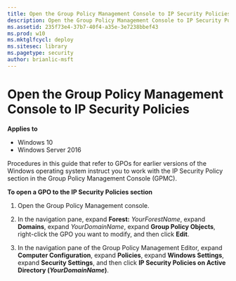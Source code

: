 ```yaml
---
title: Open the Group Policy Management Console to IP Security Policies (Windows 10)
description: Open the Group Policy Management Console to IP Security Policies
ms.assetid: 235f73e4-37b7-40f4-a35e-3e7238bbef43
ms.prod: w10
ms.mktglfcycl: deploy
ms.sitesec: library
ms.pagetype: security
author: brianlic-msft
---
```


# Open the Group Policy Management Console to IP Security Policies

**Applies to**
-   Windows 10
-   Windows Server 2016

Procedures in this guide that refer to GPOs for earlier versions of the Windows operating system instruct you to work with the IP Security Policy section in the Group Policy Management Console (GPMC).

**To open a GPO to the IP Security Policies section**

1.  Open the Group Policy Management console.

2.  In the navigation pane, expand **Forest:** *YourForestName*, expand **Domains**, expand *YourDomainName*, expand **Group Policy Objects**, right-click the GPO you want to modify, and then click **Edit**.

3.  In the navigation pane of the Group Policy Management Editor, expand **Computer Configuration**, expand **Policies**, expand **Windows Settings**, expand **Security Settings**, and then click **IP Security Policies on Active Directory (***YourDomainName***)**.